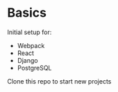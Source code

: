 # Basics
Initial setup for:
- Webpack
- React
- Django
- PostgreSQL

Clone this repo to start new projects

